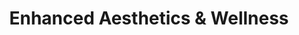 ---
title: "Enhanced Aesthetics & Wellness"
url: /pahrump/enhanced-aesthetics-und-wellness/
shop: Kosmetik
---